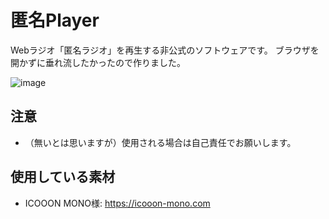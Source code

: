 # 匿名Player

Webラジオ「匿名ラジオ」を再生する非公式のソフトウェアです。
ブラウザを開かずに垂れ流したかったので作りました。

![image](https://user-images.githubusercontent.com/44780846/81646842-ece18880-9466-11ea-8ff5-cbd5c90351c1.png)

## 注意
- （無いとは思いますが）使用される場合は自己責任でお願いします。

## 使用している素材

- ICOOON MONO様: https://icooon-mono.com
